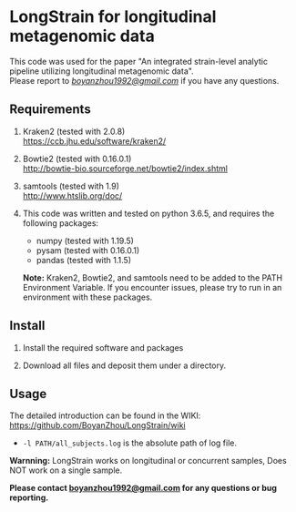**LongStrain for longitudinal metagenomic data**
===========================================

This code was used for the paper "An integrated strain-level analytic pipeline utilizing longitudinal metagenomic data".  
Please report to *boyanzhou1992@gmail.com* if you have any questions.  

## Requirements

1.  Kraken2 (tested with 2.0.8)  
https://ccb.jhu.edu/software/kraken2/
2.  Bowtie2 (tested with 0.16.0.1)  
http://bowtie-bio.sourceforge.net/bowtie2/index.shtml
3.  samtools (tested with 1.9)  
http://www.htslib.org/doc/
4.  This code was written and tested on python 3.6.5, and requires the following packages:
    - numpy (tested with 1.19.5)
    - pysam (tested with 0.16.0.1)
    - pandas (tested with 1.1.5)
    
    **Note:** Kraken2, Bowtie2, and samtools need to be added to the PATH Environment Variable. 
    If you encounter issues, please try to run in an environment with these packages.

## Install

1. Install the required software and packages

2. Download all files and deposit them under a directory.

## Usage
The detailed introduction can be found in the WIKI: https://github.com/BoyanZhou/LongStrain/wiki


* ```-l PATH/all_subjects.log``` is the absolute path of log file.

**Warnning:** LongStrain works on longitudinal or concurrent samples, Does NOT work on a single sample.


**Please contact boyanzhou1992@gmail.com for any questions or bug reporting.**
